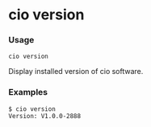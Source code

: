 # cio version

<h3>Usage</h3>

`cio version`

Display installed version of cio software.

<h3>Examples</h3>

```
$ cio version
Version: V1.0.0-2888
```
